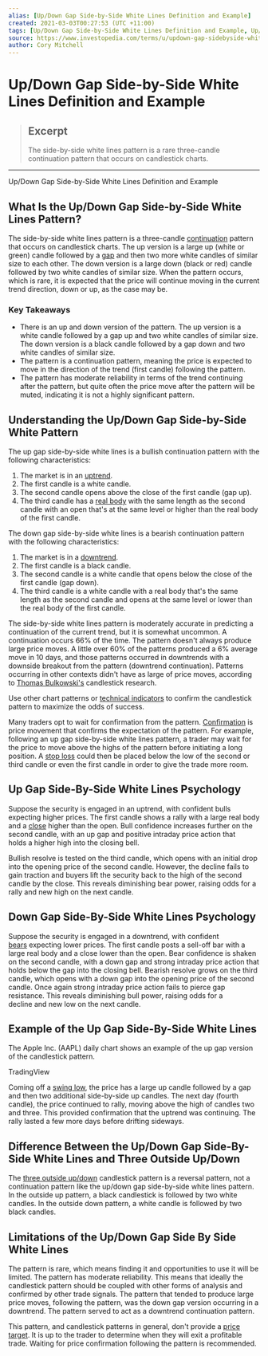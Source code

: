```yaml
---
alias: [Up/Down Gap Side-by-Side White Lines Definition and Example]
created: 2021-03-03T00:27:53 (UTC +11:00)
tags: [Up/Down Gap Side-by-Side White Lines Definition and Example, Up/Down Gap Side-by-Side White Lines Definition and Example]
source: https://www.investopedia.com/terms/u/updown-gap-sidebyside-white-lines.asp
author: Cory Mitchell
---
```


# Up/Down Gap Side-by-Side White Lines Definition and Example

> ## Excerpt
> The side-by-side white lines pattern is a rare three-candle continuation pattern that occurs on candlestick charts.

---

Up/Down Gap Side-by-Side White Lines Definition and Example
## What Is the Up/Down Gap Side-by-Side White Lines Pattern?

The side-by-side white lines pattern is a three-candle [continuation](https://www.investopedia.com/terms/c/continuationpattern.asp) pattern that occurs on candlestick charts. The up version is a large up (white or green) candle followed by a [gap](https://www.investopedia.com/terms/g/gap.asp) and then two more white candles of similar size to each other. The down version is a large down (black or red) candle followed by two white candles of similar size. When the pattern occurs, which is rare, it is expected that the price will continue moving in the current trend direction, down or up, as the case may be.

### Key Takeaways

-   There is an up and down version of the pattern. The up version is a white candle followed by a gap up and two white candles of similar size. The down version is a black candle followed by a gap down and two white candles of similar size.
-   The pattern is a continuation pattern, meaning the price is expected to move in the direction of the trend (first candle) following the pattern.
-   The pattern has moderate reliability in terms of the trend continuing after the pattern, but quite often the price move after the pattern will be muted, indicating it is not a highly significant pattern.

## Understanding the Up/Down Gap Side-by-Side White Pattern

The up gap side-by-side white lines is a bullish continuation pattern with the following characteristics:

1.  The market is in an [uptrend](https://www.investopedia.com/terms/u/uptrend.asp).
2.  The first candle is a white candle.
3.  The second candle opens above the close of the first candle (gap up).
4.  The third candle has a [real body](https://www.investopedia.com/terms/r/realbody.asp) with the same length as the second candle with an open that's at the same level or higher than the real body of the first candle.

The down gap side-by-side white lines is a bearish continuation pattern with the following characteristics:

1.  The market is in a [downtrend](https://www.investopedia.com/terms/d/downtrend.asp).
2.  The first candle is a black candle.
3.  The second candle is a white candle that opens below the close of the first candle (gap down).
4.  The third candle is a white candle with a real body that's the same length as the second candle and opens at the same level or lower than the real body of the first candle.

The side-by-side white lines pattern is moderately accurate in predicting a continuation of the current trend, but it is somewhat uncommon. A continuation occurs 66% of the time. The pattern doesn't always produce large price moves. A little over 60% of the patterns produced a 6% average move in 10 days, and those patterns occurred in downtrends with a downside breakout from the pattern (downtrend continuation). Patterns occurring in other contexts didn't have as large of price moves, according to [Thomas Bulkowski's](https://www.investopedia.com/articles/personal-finance/090916/top-5-books-learn-technical-analysis.asp) candlestick research.

Use other chart patterns or [technical indicators](https://www.investopedia.com/terms/t/technicalindicator.asp) to confirm the candlestick pattern to maximize the odds of success.

Many traders opt to wait for confirmation from the pattern. [Confirmation](https://www.investopedia.com/terms/c/confirmation.asp) is price movement that confirms the expectation of the pattern. For example, following an up gap side-by-side white lines pattern, a trader may wait for the price to move above the highs of the pattern before initiating a long position. A [stop loss](https://www.investopedia.com/terms/s/stop-lossorder.asp) could then be placed below the low of the second or third candle or even the first candle in order to give the trade more room.

## Up Gap Side-By-Side White Lines Psychology

Suppose the security is engaged in an uptrend, with confident bulls expecting higher prices. The first candle shows a rally with a large real body and a [close](https://www.investopedia.com/terms/c/closingprice.asp) higher than the open. Bull confidence increases further on the second candle, with an up gap and positive intraday price action that holds a higher high into the closing bell.

Bullish resolve is tested on the third candle, which opens with an initial drop into the opening price of the second candle. However, the decline fails to gain traction and buyers lift the security back to the high of the second candle by the close. This reveals diminishing bear power, raising odds for a rally and new high on the next candle.  

## Down Gap Side-By-Side White Lines Psychology

Suppose the security is engaged in a downtrend, with confident [bears](https://www.investopedia.com/terms/b/bear.asp) expecting lower prices. The first candle posts a sell-off bar with a large real body and a close lower than the open. Bear confidence is shaken on the second candle, with a down gap and strong intraday price action that holds below the gap into the closing bell. Bearish resolve grows on the third candle, which opens with a down gap into the opening price of the second candle. Once again strong intraday price action fails to pierce gap resistance. This reveals diminishing bull power, raising odds for a decline and new low on the next candle.

## Example of the Up Gap Side-By-Side White Lines

The Apple Inc. (AAPL) daily chart shows an example of the up gap version of the candlestick pattern.

 TradingView

Coming off a [swing low](https://www.investopedia.com/terms/s/swinglow.asp), the price has a large up candle followed by a gap and then two additional side-by-side up candles. The next day (fourth candle), the price continued to rally, moving above the high of candles two and three. This provided confirmation that the uptrend was continuing. The rally lasted a few more days before drifting sideways.

## Difference Between the Up/Down Gap Side-By-Side White Lines and Three Outside Up/Down

The [three outside up/down](https://www.investopedia.com/terms/t/three-outside-updown.asp) candlestick pattern is a reversal pattern, not a continuation pattern like the up/down gap side-by-side white lines pattern. In the outside up pattern, a black candlestick is followed by two white candles. In the outside down pattern, a white candle is followed by two black candles.

## Limitations of the Up/Down Gap Side By Side White Lines

The pattern is rare, which means finding it and opportunities to use it will be limited. The pattern has moderate reliability. This means that ideally the candlestick pattern should be coupled with other forms of analysis and confirmed by other trade signals. The pattern that tended to produce large price moves, following the pattern, was the down gap version occurring in a downtrend. The pattern served to act as a downtrend continuation pattern.

This pattern, and candlestick patterns in general, don't provide a [price target](https://www.investopedia.com/terms/p/pricetarget.asp). It is up to the trader to determine when they will exit a profitable trade. Waiting for price confirmation following the pattern is recommended.
